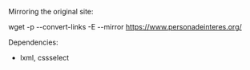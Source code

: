 

Mirroring the original site: 

wget -p --convert-links -E --mirror https://www.personadeinteres.org/

Dependencies:

* lxml, cssselect